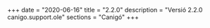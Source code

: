 +++
date        = "2020-06-16"
title       = "2.2.0"
description = "Versió 2.2.0 canigo.support.ole"
sections    = "Canigó"
+++